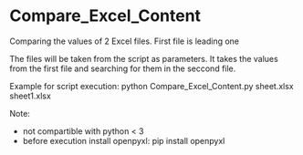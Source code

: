 # Compare_Excel_Content
Comparing the values of 2 Excel files. First file is leading one

The files will be taken from the script as parameters. It takes the values from the first file and searching for them in the seccond file.

Example for script execution: python Compare_Excel_Content.py sheet.xlsx sheet1.xlsx

Note: 
* not compartible with python < 3 
* before execution install openpyxl: pip install openpyxl 